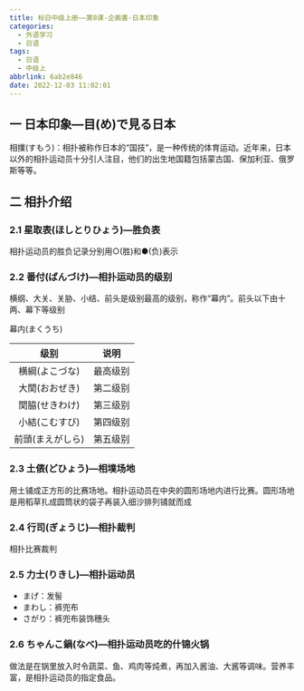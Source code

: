 ```yaml
---
title: 标日中级上册——第8课-企画書-日本印象
categories:
  - 外语学习
  - 日语
tags:
  - 日语
  - 中级上
abbrlink: 6ab2e846
date: 2022-12-03 11:02:01
---
```

## 一 日本印象—目(め)で見る日本

相擈(すもう)：相扑被称作日本的“国技”，是一种传统的体育运动。近年来，日本以外的相扑运动员十分引人注目，他们的出生地国籍包括蒙古国、保加利亚、俄罗斯等等。

<!--more-->

## 二 相扑介绍

### 2.1 星取表(ほしとりひょう)—胜负表

相扑运动员的胜负记录分别用○(胜)和●(负)表示

### 2.2 番付(ばんづけ)—相扑运动员的级别

横纲、大关、关胁、小结、前头是级别最高的级别，称作“幕内”。前头以下由十两、幕下等级别

幕内(まくうち)

|       级别       |   说明   |
| :--------------: | :------: |
|  横綱(よこづな)  | 最高级别 |
|  大関(おおぜき)  | 第二级别 |
|  関脇(せきわけ)  | 第三级别 |
|  小結(こむすび)  | 第四级别 |
| 前頭(まえがしら) | 第五级别 |

### 2.3 土俵(どひょう)—相墣场地

用土铺成正方形的比赛场地。相扑运动员在中央的圆形场地内进行比赛。圆形场地是用稻草扎成圆筒状的袋子再装入细沙排列铺就而成

### 2.4 行司(ぎょうじ)—相扑裁判

相扑比赛裁判

### 2.5 力士(りきし)—相扑运动员

* まげ：发髻
* まわし：裤兜布
* さがり：裤兜布装饰穗头

### 2.6 ちゃんこ鍋(なべ)—相扑运动员吃的什锦火锅

做法是在锅里放入时令蔬菜、鱼、鸡肉等炖煮，再加入酱油、大酱等调味。营养丰富，是相扑运动员的指定食品。

